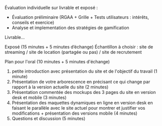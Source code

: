 Évaluation individuelle sur livrable et exposé :
* Évaluation préliminaire (RGAA + Grille + Tests utilisateurs : intérêts, conseils et exercice)
* Analyse et implementation des stratégies de gamification

Livrable...

Exposé (15 minutes + 5 minutes d’échange)
Échantillon à choisir : site de streaming / site de location (partagée ou pas) / site de recrutement

Plan pour l'oral (10 minutes + 5 minutes d'échange)
1) petite introduction avec présentation du site et de l'objectif du travail (1 minute)
2) Présentation de votre arborescence en précisant ce qui change par rapport à la version actuelle du site (2 minutes)
3) Présentation commentée des mockups des 3 pages du site en version desk et mobile (3 minutes)
4) Présentation des maquettes dynamiques en ligne en version desk en faisant le parallèle avec le site actuel pour montrer et justifier vos modifications + présentation des versions mobile (4 minutes)
5) Questions et discussion (5 minutes)